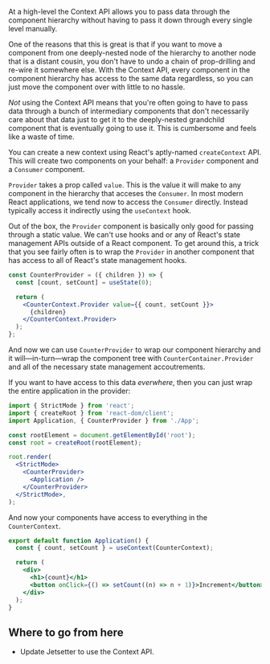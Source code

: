 At a high-level the Context API allows you to pass data through the component hierarchy without having to pass it down through every single level manually.

One of the reasons that this is great is that if you want to move a component from one deeply-nested node of the hierarchy to another node that is a distant cousin, you don't have to undo a chain of prop-drilling and re-wire it somewhere else. With the Context API, every component in the component hierarchy has access to the same data regardless, so you can just move the component over with little to no hassle.

_Not_ using the Context API means that you're often going to have to pass data through a bunch of intermediary components that don't necessarily care about that data just to get it to the deeply-nested grandchild component that is eventually going to use it. This is cumbersome and feels like a waste of time.

You can create a new context using React's aptly-named `createContext` API. This will create two components on your behalf: a `Provider` component and a `Consumer` component.

`Provider` takes a prop called `value`. This is the value it will make to any component in the hierarchy that acceses the `Consumer`. In most modern React applications, we tend now to access the `Consumer` directly. Instead typically access it indirectly using the `useContext` hook.

Out of the box, the `Provider` component is basically only good for passing through a static value. We can't use hooks and or any of React's state management APIs outside of a React component. To get around this, a trick that you see fairly often is to wrap the `Provider` in another component that has access to all of React's state management hooks.

```jsx
const CounterProvider = ({ children }) => {
  const [count, setCount] = useState(0);

  return (
    <CounterContext.Provider value={{ count, setCount }}>
      {children}
    </CounterContext.Provider>
  );
};
```

And now we can use `CounterProvider` to wrap our component hierarchy and it will—in-turn—wrap the component tree with `CounterContainer.Provider` and all of the necessary state management accoutrements.

If you want to have access to this data _everwhere_, then you can just wrap the entire application in the provider:

```jsx
import { StrictMode } from 'react';
import { createRoot } from 'react-dom/client';
import Application, { CounterProvider } from './App';

const rootElement = document.getElementById('root');
const root = createRoot(rootElement);

root.render(
  <StrictMode>
    <CounterProvider>
      <Application />
    </CounterProvider>
  </StrictMode>,
);
```

And now your components have access to everything in the `CounterContext`.

```jsx
export default function Application() {
  const { count, setCount } = useContext(CounterContext);

  return (
    <div>
      <h1>{count}</h1>
      <button onClick={() => setCount((n) => n + 1)}>Increment</button>
    </div>
  );
}
```

## Where to go from here

- Update Jetsetter to use the Context API.
